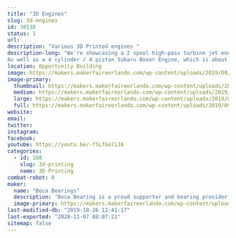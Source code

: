 ```yaml
---
title: "3D Engines"
slug: 3d-engines
id: 38538
status: 1
url: 
description: "Various 3D Printed engines "
description-long: "We're showcasing a 2 spool high-pass turbine jet engine with over 80 3d printed parts. 
As well as a 4 cylinder / 4 piston Subaru Boxer Engine, which is about 35% the size of the original engine. This is a fully working and timed model. The top can be removed to see the inner workings of the entire engine. It is powered by a small electric DC motor."
location: Opportunity Building
image: https://makers.makerfaireorlando.com/wp-content/uploads/2019/09/20190925_120210-592x1024.jpg
image-primary:
  thumbnail: https://makers.makerfaireorlando.com/wp-content/uploads/2019/09/20190925_120210-150x150.jpg
  medium: https://makers.makerfaireorlando.com/wp-content/uploads/2019/09/20190925_120210-173x300.jpg
  large: https://makers.makerfaireorlando.com/wp-content/uploads/2019/09/20190925_120210-592x1024.jpg
  full: https://makers.makerfaireorlando.com/wp-content/uploads/2019/09/20190925_120210.jpg
website: 
email: 
twitter: 
instagram: 
facebook: 
youtube: https://youtu.be/-f5LfGo7iJA
categories:
  - id: 108
    slug: 3d-printing
    name: 3D Printing
combat-robot: 0
maker:
  name: "Boca Bearings"
  description: "Boca Bearing is a proud supporter and bearing provider for makers all over the world. Based in South Florida, Boca Bearings provides all types of bearings for robotics, remote-controlled aircraft, 3D printers, industrial equipment- you name it! If it rotates, it probably has our bearing inside of it! "
  image-primary: https://makers.makerfaireorlando.com/wp-content/uploads/2015/08/BocaBearings-Logo-Tagline-1024x427.jpg
last-modified-db: "2019-10-26 12:41:17"
last-exported: "2020-11-07 08:07:21"
sitemap: false
---
```

